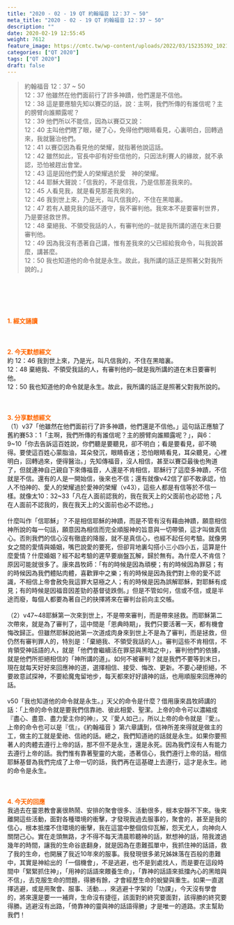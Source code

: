 ```yaml
---
title: "2020 - 02 - 19 QT 約翰福音 12：37 ~ 50"
meta_title: "2020 - 02 - 19 QT 約翰福音 12：37 ~ 50"
description: ""
date: 2020-02-19 12:55:45
weight: 7612
feature_image: https://cmtc.tw/wp-content/uploads/2022/03/15235392_10211799862337740_180693556567566654_o-1.webp
categories: ["QT 2020"]
tags: ["QT 2020"]
draft: false
---
```


<blockquote>約翰福音 12：37 ~ 50<br />
12：37 他雖然在他們面前行了許多神蹟，他們還是不信他。<br />
12：38 這是要應驗先知以賽亞的話，說：主啊，我們所傳的有誰信呢？主的膀臂向誰顯露呢？<br />
12：39 他們所以不能信，因為以賽亞又說：<br />
12：40 主叫他們瞎了眼，硬了心，免得他們眼睛看見，心裏明白，回轉過來，我就醫治他們。<br />
12：41 以賽亞因為看見他的榮耀，就指著他說這話。<br />
12：42 雖然如此，官長中卻有好些信他的，只因法利賽人的緣故，就不承認，恐怕被趕出會堂。<br />
12：43 這是因他們愛人的榮耀過於愛　神的榮耀。<br />
12：44 耶穌大聲說：「信我的，不是信我，乃是信那差我來的。<br />
12：45 人看見我，就是看見那差我來的。<br />
12：46 我到世上來，乃是光，叫凡信我的，不住在黑暗裏。<br />
12：47 若有人聽見我的話不遵守，我不審判他。我來本不是要審判世界，乃是要拯救世界。<br />
12：48 棄絕我、不領受我話的人，有審判他的─就是我所講的道在末日要審判他。<br />
12：49 因為我沒有憑著自己講，惟有差我來的父已經給我命令，叫我說甚麼，講甚麼。<br />
12：50 我也知道他的命令就是永生。故此，我所講的話正是照著父對我所說的。」</blockquote><br />
&nbsp;<br />
<br />
&nbsp;<br />
<br />
<span style="color: #ff6600;"><strong>1. </strong><strong>經文誦讀</strong></span><br />
<br />
<span style="color: #ff6600;"><strong> </strong></span><br />
<br />
<span style="color: #ff6600;"><strong>2. 今天默想</strong><strong>經文<br />
</strong></span>約 12：46 我到世上來，乃是光，叫凡信我的，不住在黑暗裏。<br />
12：48 棄絕我、不領受我話的人，有審判他的─就是我所講的道在末日要審判他。<br />
12：50 我也知道他的命令就是永生。故此，我所講的話正是照著父對我所說的。<br />
<br />
&nbsp;<br />
<br />
<span style="color: #ff6600;"><strong>3. 分享默想經文<br />
</strong></span>（1）v37「他雖然在他們面前行了許多神蹟，他們還是不信他。」這句話正應驗了舊約賽53：1「主啊，我們所傳的有誰信呢？主的膀臂向誰顯露呢？」，與6：9~10「你去告訴這百姓說，你們聽是要聽見，卻不明白；看是要看見，卻不曉得。要使這百姓心蒙脂油，耳朵發沉，眼睛昏迷；恐怕眼睛看見，耳朵聽見，心裡明白，回轉過來，便得醫治。」先知傳福音，沒人相信，甚至以賽亞最後也殉道了，但就連神自己親自下來傳福音，人還是不肯相信，耶穌行了這麼多神蹟，不信就是不信。還有的人是一開始信，後來也不信；還有就像v42信了卻不敢承認，怕人不怕神的、愛人的榮耀過於愛神的榮耀（v43），這些人都是有信等於不信一樣。就像太10：32~33「凡在人面前認我的，我在我天上的父面前也必認他；凡在人面前不認我的，我在我天上的父面前也必不認他。」<br />
<br />
什麼叫作「信耶穌」？不是相信耶穌的神蹟，而是不管有沒有藉由神蹟，願意相信神所說的每一句話，願意因為相信而完全順服神的旨意與一切帶領，這才叫做真信心。否則我們的信心沒有徹底的降服，就不是真信心，也經不起任何考驗。就像男女之間的愛情與婚姻，嘴巴說愛的要死，但卻背地裏勾搭小三小四小五，這算是什麼愛情？什麼婚姻？經不起考驗的遲早要崩盤瓦解，歸於無有。為什麼人不肯信？原因可能就很多了。康來昌牧師：「有的時候是因為頑梗；有的時候因為罪惡；有的時候因為我們體貼肉體，喜歡罪中之樂；有的時候是因為我們對上帝的愛不認識，不相信上帝會赦免我這罪大惡極之人；有的時候是因為誤解耶穌，對耶穌有成見；有的時候是因福音因差勁的基督徒跌倒。」但是不管如何，信或不信，或是半途而廢，每個人都要為著自己的抉擇將來在審判台前向主交帳。<br />
<br />
（2）v47~48耶穌第一次來到世上，不是帶來審判，而是帶來拯救。而耶穌第二次帶來，就是為了審判了，這中間是「恩典時期」，我們只要活著一天，都有機會悔改歸正。但雖然耶穌說祂第一次道成肉身來到世上不是為了審判，而是拯救，但仍然有審判罪人的，特別是：「棄絕我、不領受我話的人」。審判這些不肯相信，不肯領受神話語的人，就是「他們會繼續活在罪惡與黑暗之中」，審判他們的依據，就是他們所拒絕相信的「神所講的道」。如何不被審判？就是我們不要等到末日，現在就每天好好來回應神的道，選擇相信、接受、悔改、更新。不要心硬拒絕，不要故意試探神，不要給魔鬼留地步，每天都來好好讀神的話，也用順服來回應神的話。<br />
<br />
v50「我也知道他的命令就是永生。」天父的命令是什麼？借用康來昌牧師講的話：「上帝的命令就是要我們信靠祂、彼此相愛、聖潔。上帝的命令可以濃縮成『盡心、盡意、盡力愛主你的神』，又『愛人如己』，所以上帝的命令就是『愛』。上帝的命令也可以是『信』，《約翰福音 》第六章講到，信神所差來得就是做主的工，做主的工就是愛祂、信祂的話。總之，我們知道祂的話就是永生。如果你要照著人的肉體去遵行上帝的話，那不但不是永生，還是永死。因為我們沒有人有能力去遵行上帝的話。我們惟有靠著聖靈的大能，憑著信心，我們遵行上帝的話，相信耶穌基督為我們完成了上帝一切的話，我們再在這基礎上去遵行，這才是永生。祂的命令是永生。<br />
<br />
<span style="color: #ff6600;"><strong> </strong></span><br />
<br />
<span style="color: #ff6600;"><strong>4. 今天的回應<br />
</strong></span>我過去在靈恩教會裏很熱鬧、安排的聚會很多、活動很多，根本安靜不下來。後來離開這些活動，面對各種環境的衝擊，才發現我過去服事的，聚會的，甚至是我的信心，根本抵擋不住環境的衝擊，我在這當中整個信仰瓦解，怨天尤人，向神向人關閉己心。實在走頭無路，才不得不每天清晨聆聽神的話，默想神的話，陪我渡過幾年的時間，讓我的生命谷底翻身，就是因為在患難孤單中，我抓住神的話語，救了我的生命，也開展了我近10年來的服事。我發現很多弟兄姊妹落在百般的患難中，其實是神給出的「一個機會」，不是逃避，也不是到處找人，而是要在這段時間中「緊緊抓住神」，「用神的話語來餵養生命」，「靠神的話語來抵擋內心的黑暗與不信」，去克服生命的問題，得勝有餘，才會經歷生命的蛻變與重生。如果一直選擇逃避，或是用聚會、服事、活動…，來逃避十字架的「功課」，今天沒有學會的，將來還是要一一補齊，生命沒有捷徑，該面對的終究要面對，該得勝的終究要得勝。逃避沒有出路，「倚靠神的靈與神的話語得勝」才是唯一的道路。求主幫助我們！<br />
<br />
&nbsp;
        